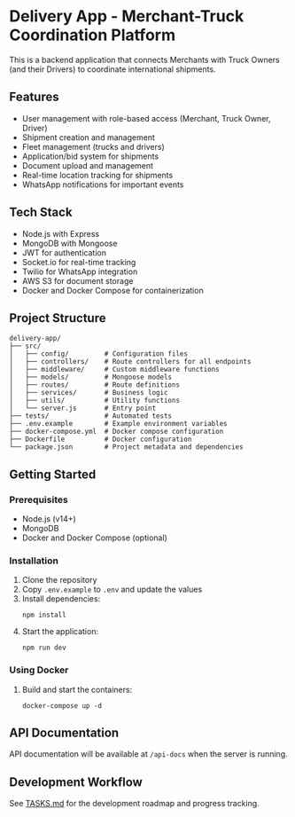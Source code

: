 # Delivery App - Merchant-Truck Coordination Platform

This is a backend application that connects Merchants with Truck Owners (and their Drivers) to coordinate international shipments.

## Features

- User management with role-based access (Merchant, Truck Owner, Driver)
- Shipment creation and management
- Fleet management (trucks and drivers)
- Application/bid system for shipments
- Document upload and management
- Real-time location tracking for shipments
- WhatsApp notifications for important events

## Tech Stack

- Node.js with Express
- MongoDB with Mongoose
- JWT for authentication
- Socket.io for real-time tracking
- Twilio for WhatsApp integration
- AWS S3 for document storage
- Docker and Docker Compose for containerization

## Project Structure

```
delivery-app/
├── src/
│   ├── config/         # Configuration files
│   ├── controllers/    # Route controllers for all endpoints
│   ├── middleware/     # Custom middleware functions
│   ├── models/         # Mongoose models
│   ├── routes/         # Route definitions
│   ├── services/       # Business logic
│   ├── utils/          # Utility functions
│   └── server.js       # Entry point
├── tests/              # Automated tests
├── .env.example        # Example environment variables
├── docker-compose.yml  # Docker compose configuration
├── Dockerfile          # Docker configuration
└── package.json        # Project metadata and dependencies
```

## Getting Started

### Prerequisites

- Node.js (v14+)
- MongoDB
- Docker and Docker Compose (optional)

### Installation

1. Clone the repository
2. Copy `.env.example` to `.env` and update the values
3. Install dependencies:
   ```
   npm install
   ```
4. Start the application:
   ```
   npm run dev
   ```

### Using Docker

1. Build and start the containers:
   ```
   docker-compose up -d
   ```

## API Documentation

API documentation will be available at `/api-docs` when the server is running.

## Development Workflow

See [TASKS.md](./TASKS.md) for the development roadmap and progress tracking.
